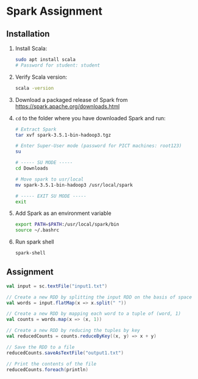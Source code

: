 # Spark Assignment

## Installation

1. Install Scala:

   ```bash
   sudo apt install scala
   # Password for student: student
   ```
3. Verify Scala version:

   ```bash
   scala -version
   ```
5. Download a packaged release of Spark from <https://spark.apache.org/downloads.html>
6. `cd` to the folder where you have downloaded Spark and run:

   ```bash
   # Extract Spark
   tar xvf spark-3.5.1-bin-hadoop3.tgz

   # Enter Super-User mode (password for PICT machines: root123)
   su

   # ----- SU MODE -----
   cd Downloads

   # Move spark to usr/local
   mv spark-3.5.1-bin-hadoop3 /usr/local/spark

   # ----- EXIT SU MODE -----
   exit
   ```
8. Add Spark as an environment variable

   ```bash
   export PATH=$PATH:/usr/local/spark/bin
   source ~/.bashrc
   ```
10. Run spark shell

    ```bash
    spark-shell
    ```
## Assignment

```scala
val input = sc.textFile("input1.txt")

// Create a new RDD by splitting the input RDD on the basis of space
val words = input.flatMap(x => x.split(" "))

// Create a new RDD by mapping each word to a tuple of (word, 1)
val counts = words.map(x => (x, 1))

// Create a new RDD by reducing the tuples by key
val reducedCounts = counts.reduceByKey((x, y) => x + y)

// Save the RDD to a file
reducedCounts.saveAsTextFile("output1.txt")

// Print the contents of the file
reducedCounts.foreach(println)
```

